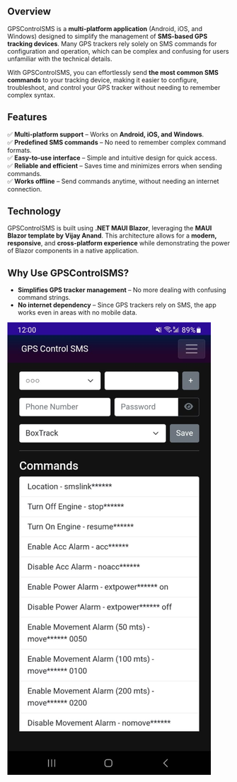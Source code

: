 ﻿## Overview  

GPSControlSMS is a **multi-platform application** (Android, iOS, and Windows) designed to simplify the management of **SMS-based GPS tracking devices**. Many GPS trackers rely solely on SMS commands for configuration and operation, which can be complex and confusing for users unfamiliar with the technical details.  

With GPSControlSMS, you can effortlessly send **the most common SMS commands** to your tracking device, making it easier to configure, troubleshoot, and control your GPS tracker without needing to remember complex syntax.  

## Features  

✅ **Multi-platform support** – Works on **Android, iOS, and Windows**.  
✅ **Predefined SMS commands** – No need to remember complex command formats.  
✅ **Easy-to-use interface** – Simple and intuitive design for quick access.  
✅ **Reliable and efficient** – Saves time and minimizes errors when sending commands.  
✅ **Works offline** – Send commands anytime, without needing an internet connection.  

## Technology  

GPSControlSMS is built using **.NET MAUI Blazor**, leveraging the **MAUI Blazor template by Vijay Anand**. This architecture allows for a **modern, responsive**, and **cross-platform experience** while demonstrating the power of Blazor components in a native application.  

## Why Use GPSControlSMS?  

- **Simplifies GPS tracker management** – No more dealing with confusing command strings.  
- **No internet dependency** – Since GPS trackers rely on SMS, the app works even in areas with no mobile data.  

![Image](https://github.com/shernandezp/GPSControlSMS/blob/master/Screenshot.jpeg)